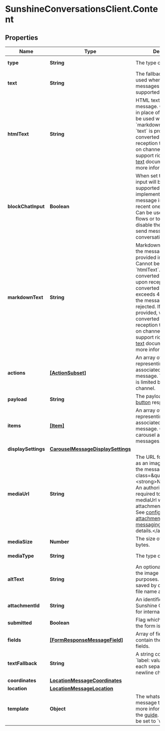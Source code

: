 # SunshineConversationsClient.Content

## Properties

Name | Type | Description | Notes
------------ | ------------- | ------------- | -------------
**type** | **String** | The type of message. | [default to &#39;template&#39;]
**text** | **String** | The fallback text message used when location messages are not supported by the channel. | [optional] [readonly] 
**htmlText** | **String** | HTML text content of the message. Can be provided in place of &#x60;text&#x60;. Cannot be used with &#x60;markdownText&#x60;. If no &#x60;text&#x60; is provided, will be converted to &#x60;text&#x60; upon reception to be displayed on channels that do not support rich text. See [rich text](https://developer.zendesk.com/documentation/conversations/messaging-platform/programmable-conversations/structured-messages/#rich-text) documentation for more information. | [optional] 
**blockChatInput** | **Boolean** | When set to true, the chat input will be disabled on supported client implementations when the message is the most recent one in the history. Can be used for guided flows or to temporarily disable the user&#39;s ability to send messages in the conversation. | [optional] 
**markdownText** | **String** | Markdown text content of the message. Can be provided in place of &#x60;text&#x60;. Cannot be used with &#x60;htmlText&#x60;. Will be converted to &#x60;htmlText&#x60; upon reception. If converted &#x60;htmlText&#x60; exceeds 4096 characters, the message will be rejected. If no &#x60;text&#x60; is provided, will be converted to &#x60;text&#x60; upon reception to be displayed on channels that do not support rich text. See [rich text](https://developer.zendesk.com/documentation/conversations/messaging-platform/programmable-conversations/structured-messages/#rich-text) documentation for more information. | [optional] 
**actions** | [**[ActionSubset]**](ActionSubset.md) | An array of objects representing the actions associated with the message. The array length is limited by the third party channel. | [optional] 
**payload** | **String** | The payload of a [reply button](https://developer.zendesk.com/documentation/conversations/messaging-platform/programmable-conversations/structured-messages/#reply-buttons) response message. | [optional] 
**items** | [**[Item]**](Item.md) | An array of objects representing the items associated with the message. Only present in carousel and list type messages. | 
**displaySettings** | [**CarouselMessageDisplaySettings**](CarouselMessageDisplaySettings.md) |  | [optional] 
**mediaUrl** | **String** | The URL for media, such as an image, attached to the message. &lt;aside class&#x3D;\&quot;notice\&quot;&gt;&lt;strong&gt;Note:&lt;/strong&gt; An authorization header is required to access the mediaUrl when private attachments are enabled. See [configuring private attachments for messaging](https://developer.zendesk.com/documentation/zendesk-web-widget-sdks/messaging_private_attachments/) guide for more details.&lt;/aside&gt;  | 
**mediaSize** | **Number** | The size of the media in bytes. | [optional] [readonly] 
**mediaType** | **String** | The type of media. | [optional] [readonly] 
**altText** | **String** | An optional description of the image for accessibility purposes. The field will be saved by default with the file name as the value. | [optional] 
**attachmentId** | **String** | An identifier used by Sunshine Conversations for internal purposes. | [optional] 
**submitted** | **Boolean** | Flag which states whether the form is submitted. | [optional] [readonly] 
**fields** | [**[FormResponseMessageField]**](FormResponseMessageField.md) | Array of field objects that contain the submitted fields. | 
**textFallback** | **String** | A string containing the &#x60;label: value&#x60; of all fields, each separated by a newline character. | [optional] [readonly] 
**coordinates** | [**LocationMessageCoordinates**](LocationMessageCoordinates.md) |  | 
**location** | [**LocationMessageLocation**](LocationMessageLocation.md) |  | [optional] 
**template** | **Object** | The whatsapp template message to send. For more information, consult the [guide](https://developer.zendesk.com/documentation/conversations/messaging-platform/programmable-conversations/message-overrides/#template-messages). &#x60;schema&#x60; must be set to &#x60;whatsapp&#x60;. | 


